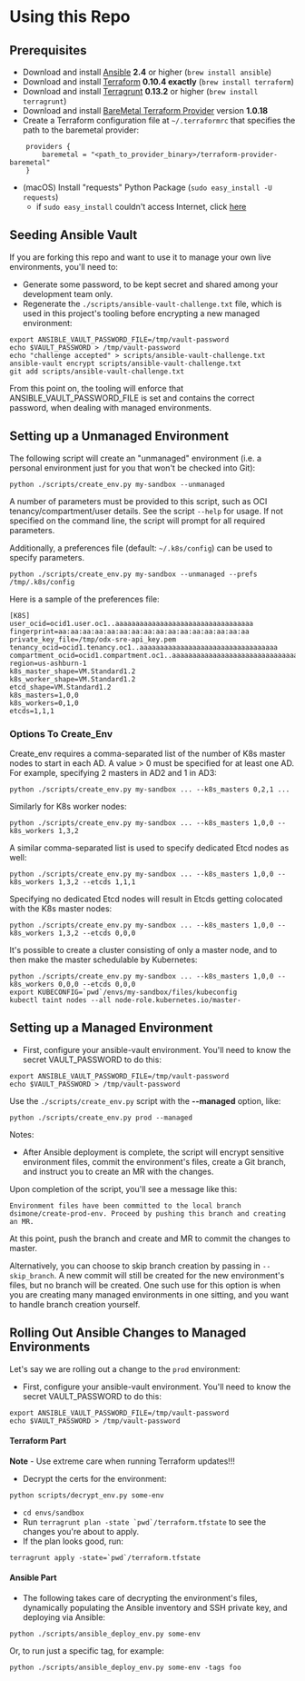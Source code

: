 [ansible tips]: https://ansible-tips-and-tricks.readthedocs.io/en/latest/ansible/install
[terraform]: https://terraform.io
[terragrunt]: https://github.com/gruntwork-io/terragrunt
[bmcs]: https://cloud.oracle.com/en_US/bare-metal
[bmcs provider]: https://github.com/oracle/terraform-provider-baremetal/releases
[sudoers]: https://stackoverflow.com/questions/8633461/how-to-keep-environment-variables-when-using-sudo

# Using this Repo

## Prerequisites

* Download and install [Ansible][ansible tips] **2.4** or higher (`brew install ansible`)
* Download and install [Terraform][terraform] **0.10.4 exactly** (`brew install terraform`)
* Download and install [Terragrunt][terragrunt] **0.13.2** or higher (`brew install terragrunt`)
* Download and install [BareMetal Terraform Provider][bmcs provider] version **1.0.18**
* Create a Terraform configuration file at  `~/.terraformrc` that specifies the path to the baremetal provider:
```
    providers {
        baremetal = "<path_to_provider_binary>/terraform-provider-baremetal"
    }
```
* (macOS) Install "requests" Python Package (`sudo easy_install -U requests`)
  - if `sudo easy_install` couldn't access Internet, click [here][sudoers]
  
## Seeding Ansible Vault

If you are forking this repo and want to use it to manage your own live environments, you'll need to:
- Generate some password, to be kept secret and shared among your development team only.
- Regenerate the `./scripts/ansible-vault-challenge.txt` file, which is used in this project's tooling before
encrypting a new managed environment:

```
export ANSIBLE_VAULT_PASSWORD_FILE=/tmp/vault-password
echo $VAULT_PASSWORD > /tmp/vault-password
echo "challenge accepted" > scripts/ansible-vault-challenge.txt
ansible-vault encrypt scripts/ansible-vault-challenge.txt
git add scripts/ansible-vault-challenge.txt
``` 

From this point on, the tooling will enforce that ANSIBLE_VAULT_PASSWORD_FILE is set and contains the correct
password, when dealing with managed environments.

## Setting up a Unmanaged Environment

The following script will create an "unmanaged" environment (i.e. a personal environment just for you 
that won't be checked into Git):

```
python ./scripts/create_env.py my-sandbox --unmanaged 
```

A number of parameters must be provided to this script, such as OCI tenancy/compartment/user details. 
See the script `--help` for usage. If not specified on the command line, the script will prompt for all required parameters.  

Additionally, a preferences file (default: `~/.k8s/config`) can be used to specify parameters.

```
python ./scripts/create_env.py my-sandbox --unmanaged --prefs /tmp/.k8s/config
```

Here is a sample of the preferences file:

```
[K8S]
user_ocid=ocid1.user.oc1..aaaaaaaaaaaaaaaaaaaaaaaaaaaaaaaaaa
fingerprint=aa:aa:aa:aa:aa:aa:aa:aa:aa:aa:aa:aa:aa:aa:aa:aa
private_key_file=/tmp/odx-sre-api_key.pem
tenancy_ocid=ocid1.tenancy.oc1..aaaaaaaaaaaaaaaaaaaaaaaaaaaaaaaaaa
compartment_ocid=ocid1.compartment.oc1..aaaaaaaaaaaaaaaaaaaaaaaaaaaaaaaaaa
region=us-ashburn-1
k8s_master_shape=VM.Standard1.2
k8s_worker_shape=VM.Standard1.2
etcd_shape=VM.Standard1.2
k8s_masters=1,0,0
k8s_workers=0,1,0
etcds=1,1,1
```

### Options To Create_Env

Create_env requires a comma-separated list of the number of K8s master nodes to start in each AD.  A value > 0
must be specified for at least one AD.  For example, specifying 2 masters in AD2 and 1 in AD3:

```
python ./scripts/create_env.py my-sandbox ... --k8s_masters 0,2,1 ...
```

Similarly for K8s worker nodes:

```
python ./scripts/create_env.py my-sandbox ... --k8s_masters 1,0,0 --k8s_workers 1,3,2
```

A similar comma-separated list is used to specify dedicated Etcd nodes as well:  

```
python ./scripts/create_env.py my-sandbox ... --k8s_masters 1,0,0 --k8s_workers 1,3,2 --etcds 1,1,1
```

Specifying no dedicated Etcd nodes will result in Etcds getting colocated with the K8s master nodes:

```
python ./scripts/create_env.py my-sandbox ... --k8s_masters 1,0,0 --k8s_workers 1,3,2 --etcds 0,0,0
```

It's possible to create a cluster consisting of only a master node, and to then make the master schedulable
by Kubernetes:

```
python ./scripts/create_env.py my-sandbox ... --k8s_masters 1,0,0 --k8s_workers 0,0,0 --etcds 0,0,0
export KUBECONFIG=`pwd`/envs/my-sandbox/files/kubeconfig
kubectl taint nodes --all node-role.kubernetes.io/master-
```

## Setting up a Managed Environment

* First, configure your ansible-vault environment. You'll need to know the secret VAULT_PASSWORD to do this:

```
export ANSIBLE_VAULT_PASSWORD_FILE=/tmp/vault-password
echo $VAULT_PASSWORD > /tmp/vault-password
``` 

Use the `./scripts/create_env.py` script with the **--managed** option, like:

```
python ./scripts/create_env.py prod --managed 
```

Notes:
* After Ansible deployment is complete, the script will encrypt sensitive environment files, commit the
environment's files, create a Git branch, and instruct you to create an MR with the changes.

Upon completion of the script, you'll see a message like this:

```
Environment files have been committed to the local branch dsimone/create-prod-env. Proceed by pushing this branch and creating an MR.
```

At this point, push the branch and create and MR to commit the changes to master.

Alternatively, you can choose to skip branch creation by passing in `--skip_branch`.  A new commit will still be 
created for the new environment's files, but no branch will be created.  One such use for this option is
when you are creating many managed environments in one sitting, and you want to handle branch creation yourself.

## Rolling Out Ansible Changes to Managed Environments

Let's say we are rolling out a change to the `prod` environment:

* First, configure your ansible-vault environment.  You'll need to know the secret VAULT_PASSWORD to do this:
 
```
export ANSIBLE_VAULT_PASSWORD_FILE=/tmp/vault-password
echo $VAULT_PASSWORD > /tmp/vault-password
``` 

#### Terraform Part

**Note** - Use extreme care when running Terraform updates!!!

* Decrypt the certs for the environment:

```
python scripts/decrypt_env.py some-env
```

* `cd envs/sandbox`
* Run ```terragrunt plan -state `pwd`/terraform.tfstate``` to see the changes you're about to apply.
* If the plan looks good, run:

```
terragrunt apply -state=`pwd`/terraform.tfstate
```

#### Ansible Part

* The following takes care of decrypting the environment's files, dynamically populating the Ansible 
inventory and SSH private key, and deploying via Ansible:

```
python ./scripts/ansible_deploy_env.py some-env
```

Or, to run just a specific tag, for example:

```
python ./scripts/ansible_deploy_env.py some-env -tags foo
```
